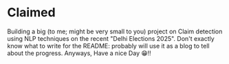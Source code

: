 # Claimed
Building a big (to me; might be very small to you) project on Claim detection using NLP techniques on the recent "Delhi Elections 2025". Don't exactly know what to write for the README: probably will use it as a blog to tell about the progress. Anyways, Have a nice Day 😁!!
